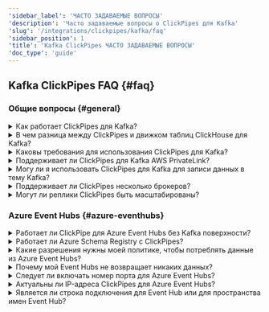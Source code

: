 ```yaml
---
'sidebar_label': 'ЧАСТО ЗАДАВАЕМЫЕ ВОПРОСЫ'
'description': 'Часто задаваемые вопросы о ClickPipes для Kafka'
'slug': '/integrations/clickpipes/kafka/faq'
'sidebar_position': 1
'title': 'Kafka ClickPipes ЧАСТО ЗАДАВАЕМЫЕ ВОПРОСЫ'
'doc_type': 'guide'
---
```


## Kafka ClickPipes FAQ {#faq}

### Общие вопросы {#general}

<details>

<summary>Как работает ClickPipes для Kafka?</summary>

ClickPipes использует специализированную архитектуру, работающую на API потребителя Kafka для чтения данных из заданной темы, а затем вставляет данные в таблицу ClickHouse на конкретном сервисе ClickHouse Cloud.
</details>

<details>

<summary>В чем разница между ClickPipes и движком таблиц ClickHouse для Kafka?</summary>

Движок таблиц Kafka является основной возможностью ClickHouse, которая реализует "модель вытягивания", где сам сервер ClickHouse подключается к Kafka, извлекает события и затем записывает их локально.

ClickPipes - это отдельный облачный сервис, который работает независимо от сервиса ClickHouse. Он подключается к Kafka (или другим источникам данных) и отправляет события на связанный сервис ClickHouse Cloud. Эта раздельная архитектура обеспечивает превосходную операционную гибкость, четкое разделение задач, масштабируемый прием данных, управление отказами и многое другое.
</details>

<details>

<summary>Каковы требования для использования ClickPipes для Kafka?</summary>

Чтобы использовать ClickPipes для Kafka, вам потребуется работающий брокер Kafka и сервис ClickHouse Cloud с активированным ClickPipes. Также необходимо убедиться, что ClickHouse Cloud может получить доступ к вашему брокеру Kafka. Это можно сделать, разрешив удаленное подключение на стороне Kafka, добавив IP-адреса [выходящего трафика ClickHouse Cloud](/manage/security/cloud-endpoints-api) в белый список в вашей настройке Kafka. В качестве альтернативы, вы можете использовать [AWS PrivateLink](/integrations/clickpipes/aws-privatelink) для подключения ClickPipes для Kafka к вашим брокерам Kafka.
</details>

<details>

<summary>Поддерживает ли ClickPipes для Kafka AWS PrivateLink?</summary>

AWS PrivateLink поддерживается. См. [документацию](/integrations/clickpipes/aws-privatelink) для получения дополнительной информации о том, как его настроить.
</details>

<details>

<summary>Могу ли я использовать ClickPipes для Kafka для записи данных в тему Kafka?</summary>

Нет, ClickPipes для Kafka предназначен для чтения данных из тем Kafka, а не для записи данных в них. Чтобы записать данные в тему Kafka, вам понадобится использовать специализированный продюсер Kafka.
</details>

<details>

<summary>Поддерживает ли ClickPipes несколько брокеров?</summary>

Да, если брокеры являются частью одного кворума, их можно настроить вместе, разделив запятой `,`.
</details>

<details>

<summary>Могут ли реплики ClickPipes быть масштабированы?</summary>

Да, ClickPipes для потоковой передачи могут быть масштабированы как горизонтально, так и вертикально. Горизонтальное масштабирование добавляет больше реплик для увеличения пропускной способности, в то время как вертикальное масштабирование увеличивает ресурсы (CPU и RAM), выделенные каждой реплике для обработки более интенсивных нагрузок. Это можно настроить во время создания ClickPipe или в любое другое время в разделе **Настройки** -> **Расширенные настройки** -> **Масштабирование**.
</details>

### Azure Event Hubs {#azure-eventhubs}

<details>

<summary>Работает ли ClickPipe для Azure Event Hubs без Kafka поверхности?</summary>

Нет. ClickPipes требует, чтобы пространство имен Event Hubs имело включенную Kafka поверхность. Это доступно только на уровнях выше **базового**. См. [документацию Azure Event Hubs](https://learn.microsoft.com/en-us/azure/event-hubs/event-hubs-quickstart-kafka-enabled-event-hubs?tabs=passwordless#create-an-azure-event-hubs-namespace) для получения дополнительной информации.
</details>

<details>

<summary>Работает ли Azure Schema Registry с ClickPipes?</summary>

Нет. ClickPipes поддерживает только регистраторы схем, которые совместимы с API Confluent Schema Registry, что не относится к Azure Schema Registry. Если вам нужна поддержка этого регистра схем, [свяжитесь с нашей командой](https://clickhouse.com/company/contact?loc=clickpipes).
</details>

<details>

<summary>Какие разрешения нужны моей политике, чтобы потреблять данные из Azure Event Hubs?</summary>

Чтобы перечислить темы и потреблять события, совместная политика доступа, предоставленная ClickPipes, требует, как минимум, права 'Listen'.
</details>

<details>

<summary>Почему мой Event Hubs не возвращает никаких данных?</summary>

Если ваш экземпляр ClickHouse находится в другом регионе или на другом континенте от вашего развертывания Event Hubs, вы можете столкнуться с тайм-аутами при подключении ваших ClickPipes и высоким временем задержки при потреблении данных из Event Hub. Мы рекомендуем развертывать ClickHouse Cloud и Azure Event Hubs в одном облачном регионе или в региона, расположенные близко друг к другу, чтобы избежать потерь в производительности.
</details>

<details>

<summary>Следует ли включать номер порта для Azure Event Hubs?</summary>

Да. ClickPipes ожидает, что вы включите номер порта для Kafka поверхности, который должен быть `:9093`.
</details>

<details>

<summary>Актуальны ли IP-адреса ClickPipes для Azure Event Hubs?</summary>

Да. Чтобы ограничить трафик к вашему экземпляру Event Hubs, пожалуйста, добавьте [документированные статические NAT IPs](../index.md#list-of-static-ips) в белый список.
</details>

<details>
<summary>Является ли строка подключения для Event Hub или для пространства имен Event Hub?</summary>

Обе работают. Мы настоятельно рекомендуем использовать совместную политику доступа на **уровне пространства имен**, чтобы получить образцы из нескольких Event Hubs.
</details>
